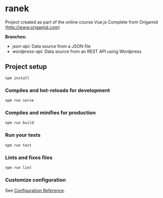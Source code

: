 # ranek

Project created as part of the online course Vue.js Complete from Origamid (http://www.origamid.com)

**Branches:**
 - *json-api:* Data source from a JSON file 
 - *wordpress-api:* Data source from an REST API using Wordpress

## Project setup
```
npm install
```

### Compiles and hot-reloads for development
```
npm run serve
```

### Compiles and minifies for production
```
npm run build
```

### Run your tests
```
npm run test
```

### Lints and fixes files
```
npm run lint
```

### Customize configuration
See [Configuration Reference](https://cli.vuejs.org/config/).
